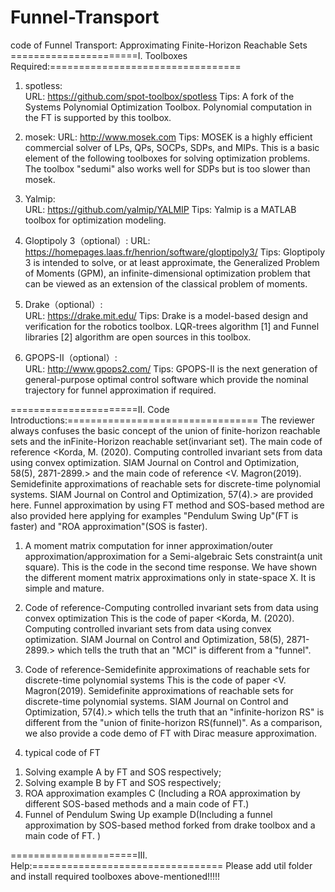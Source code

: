 # Funnel-Transport
code of Funnel Transport: Approximating Finite-Horizon Reachable Sets
======================I. Toolboxes Required:================================= 
1. spotless:	 
URL: https://github.com/spot-toolbox/spotless
Tips: A fork of the Systems Polynomial Optimization Toolbox. Polynomial computation in the FT is supported by this toolbox. 

2. mosek: 
URL: http://www.mosek.com
Tips: MOSEK is a highly efficient commercial solver of LPs, QPs, SOCPs, SDPs, and MIPs. This is a basic element of the following toolboxes for solving optimization problems. The toolbox "sedumi" also works well for SDPs but is too slower than mosek.

3. Yalmip:	 
URL: https://github.com/yalmip/YALMIP
Tips: Yalmip is a MATLAB toolbox for optimization modeling.

4. Gloptipoly 3（optional）: 
URL: https://homepages.laas.fr/henrion/software/gloptipoly3/
Tips: Gloptipoly 3 is intended to solve, or at least approximate, the Generalized Problem of Moments (GPM), an infinite-dimensional optimization problem that can be viewed as an extension of the classical problem of moments.
 
5. Drake（optional）:	 
URL: https://drake.mit.edu/
Tips: Drake is a model-based design and verification for the robotics toolbox. LQR-trees algorithm [1] and Funnel libraries [2] algorithm are open sources in this toolbox.

6. GPOPS-II（optional）:	 
URL: http://www.gpops2.com/
Tips: GPOPS-II is the next generation of general-purpose optimal control software which provide the nominal trajectory for funnel approximation if required.

======================II. Code Introductions:================================= 
The reviewer always confuses the basic concept of the union of finite-horizon reachable sets and the inFinite-Horizon reachable set(invariant set). The main code of reference <Korda, M. (2020). Computing controlled invariant sets from data using convex optimization. SIAM Journal on Control and Optimization, 58(5), 2871-2899.> and the main code of reference <V. Magron(2019). Semidefinite approximations of reachable sets for discrete-time polynomial systems. SIAM Journal on Control and Optimization, 57(4).> are provided here. Funnel approximation by using FT method and SOS-based method are also provided here applying for examples "Pendulum Swing Up"(FT is faster) and "ROA approximation"(SOS is faster).

1. A moment matrix computation for inner approximation/outer approximation/approximation for a Semi-algebraic Sets constraint(a unit square).
This is the code in the second time response. We have shown the different moment matrix approximations only in state-space X. It is simple and mature. 
 
2. Code of reference-Computing controlled invariant sets from data using convex optimization
This is the code of paper <Korda, M. (2020). Computing controlled invariant sets from data using convex optimization. SIAM Journal on Control and Optimization, 58(5), 2871-2899.> which tells the truth that an "MCI" is different from a "funnel".

3. Code of reference-Semidefinite approximations of reachable sets for discrete-time polynomial systems
This is the code of paper <V. Magron(2019). Semidefinite approximations of reachable sets for discrete-time polynomial systems. SIAM Journal on Control and Optimization, 57(4).> which tells the truth that an "infinite-horizon RS" is different from the "union of finite-horizon RS(funnel)". As a comparison, we also provide a code demo of FT with Dirac measure approximation.

3. typical code of FT
1) Solving example A by FT and SOS respectively;
2) Solving example B by FT and SOS respectively; 
3) ROA approximation examples C (Including a ROA approximation by different SOS-based methods and a main code of FT.)
4) Funnel of Pendulum Swing Up example D(Including a funnel approximation by SOS-based method forked from drake toolbox and a main code of FT. )


======================III. Help:================================= 
Please add util folder and install required toolboxes above-mentioned!!!!!









